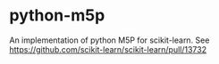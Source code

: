# python-m5p
An implementation of python M5P for scikit-learn. See https://github.com/scikit-learn/scikit-learn/pull/13732
